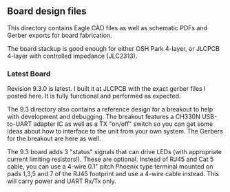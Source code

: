 ## Board design files

This directory contains Eagle CAD files as well as schematic PDFs and Gerber exports for board fabrication.

The board stackup is good enough for either OSH Park 4-layer, or JLCPCB 4-layer with controlled impedance (JLC2313). 

### Latest Board

Revision 9.3.0 is latest. I built it at JLCPCB with the exact gerber files I posted here. It is fully functional and performed as expected.

The 9.3 directory also contains a reference design for a breakout to help with development and debugging. The breakout
features a CH330N USB-to-UART adapter IC as well as a TX "on/off" switch so you can get some ideas about how to interface to the
unit from your own system. The Gerbers for the breakout are here as well.

The 9.3 board adds 3 "status" signals that can drive LEDs (with appropriate current limiting resistors!). These are optional.
Instead of RJ45 and Cat 5 cable, you can use a 4-wire 0.1" pitch Phoenix type terminal mounted on pads 1,3,5 and 7 of the RJ45
footprint and use a 4-wire cable instead. This will carry power and UART Rx/Tx only.


